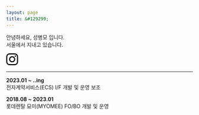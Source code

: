 ```yaml
---
layout: page
title: &#129299;
---
```


안녕하세요, 성병모 입니다.   
서울에서 지내고 있습니다.   

[![instagram](./assets/icon_instagram_32x32.png)](https://www.instagram.com/byeoom)

---

**2023.01 ~ ..ing**   
전자계약서비스(ECS) I/F 개발 및 운영 보조
   
**2018.08 ~ 2023.01**   
롯데렌탈 묘미(MYOMEE) FO/BO 개발 및 운영
